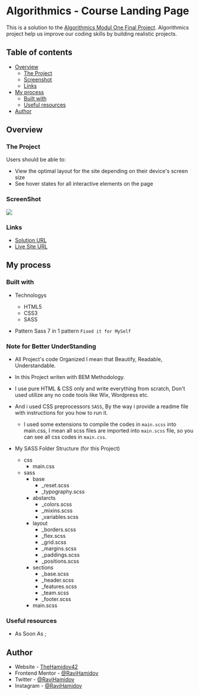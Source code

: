 # Algorithmics - Course Landing Page

This is a solution to the [Algorithmics Modul One Final Project](https://www.figma.com/file/69KkWov2CX66UaxNFRpxN4/m1-project-acb-part-time?node-id=0%3A1). Algorithmics project help us improve our coding skills by building realistic projects.

## Table of contents

- [Overview](#overview)
  - [The Project](#the-project)
  - [Screenshot](#screenshot)
  - [Links](#links)
- [My process](#my-process)
  - [Built with](#built-with)
  - [Useful resources](#useful-resources)
- [Author](#author)

## Overview

### The Project

Users should be able to:

- View the optimal layout for the site depending on their device's screen size
- See hover states for all interactive elements on the page

### ScreenShot

![](./design/desktop-design.png)

### Links

- [Solution URL](https://github.com/RaviHamidov/FyloLandingPage)
- [Live Site URL](https://ravihamidov.github.io/FyloLandingPage/)

## My process

### Built with

- Technologys

  - HTML5
  - CSS3
  - SASS

- Pattern Sass 7 in 1 pattern `Fixed it for MySelf`

### Note for Better UnderStanding

- All Project's code Organized I mean that Beautify, Readable, Understandable.

- In this Project writen with BEM Methodology.

- I use pure HTML & CSS only and write everything from scratch,
  Don't used utilize any no code tools like Wix, Wordpress etc.

- And i used CSS preprocessors `SASS`, By the way i provide a readme file with instructions for you how to run it.

  - I used some extensions to compile the codes in `main.scss` into main.css, I mean all scss files are imported into `main.scss` file, so you can see all css codes in `main.css`.

- My SASS Folder Structure (for this Project)
  - css
    - main.css
  - sass
    - base
      - \_reset.scss
      - \_typography.scss
    - abstarcts
      - \_colors.scss
      - \_mixins.scss
      - \_variables.scss
    - layout
      - \_borders.scss
      - \_flex.scss
      - \_grid.scss
      - \_margins.scss
      - \_paddings.scss
      - \_positions.scss
    - sections
      - \_base.scss
      - \_header.scss
      - \_features.scss
      - \_team.scss
      - \_footer.scss
    - main.scss

### Useful resources

- As Soon As ;

## Author

- Website - [TheHamidov42](thehamidov42.herokuapp.com)
- Frontend Mentor - [@RaviHamidov](https://www.frontendmentor.io/profile/@RaviHamidov)
- Twitter - [@RaviHamidov](https://www.twitter.com/@RaviHamidov)
- Instagram - [@RaviHamidov](https://www.instagram.com/ravihamidov/)
